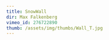```yaml
---
title: SnowWall
dir: Max Falkenberg
vimeo_id: 276722890
thumb: /assets/img/thumbs/Wall_T.jpg
---
```


